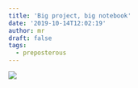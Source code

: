 ```yaml
---
title: 'Big project, big notebook'
date: '2019-10-14T12:02:19'
author: mr
draft: false
tags:
  - preposterous
---
```

[ ![](/assets/16-img_4007.jpg) ](assets/16-img_4007.jpg)

